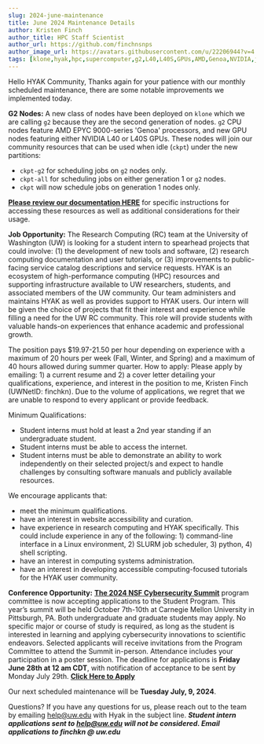 ```yaml
---
slug: 2024-june-maintenance
title: June 2024 Maintenance Details
author: Kristen Finch
author_title: HPC Staff Scientist
author_url: https://github.com/finchnsnps
author_image_url: https://avatars.githubusercontent.com/u/22206944?v=4
tags: [klone,hyak,hpc,supercomputer,g2,L40,L40S,GPUs,AMD,Genoa,NVIDIA,job,internship]
---
```


Hello HYAK Community,
Thanks again for your patience with our monthly scheduled maintenance, there are some notable improvements we implemented today. 

**G2 Nodes:** A new class of nodes have been deployed on `klone` which we are calling `g2` because they are the second generation of nodes. `g2` CPU nodes feature AMD EPYC 9000-series 'Genoa' processors, and new GPU nodes featuring either NVIDIA L40 or L40S GPUs. These nodes will join our community resources that can be used when idle (`ckpt`) under the new partitions: 
* `ckpt-g2` for scheduling jobs on `g2` nodes only.
* `ckpt-all` for scheduling jobs on either generation 1 or `g2` nodes.
* `ckpt` will now schedule jobs on generation 1 nodes only. 

 [**Please review our documentation HERE**](https://hyak.uw.edu/docs/compute/checkpoint#new-g2-nodes) for specific instructions for accessing these resources as well as additional considerations for their usage.

**Job Opportunity:** The Research Computing (RC) team at the University of Washington (UW) is looking for a student intern to spearhead projects that could involve: (1) the development of new tools and software, (2) research computing documentation and user tutorials, or (3) improvements to public-facing service catalog descriptions and service requests. HYAK is an ecosystem of high-performance computing (HPC) resources and supporting infrastructure available to UW researchers, students, and associated members of the UW community. Our team administers and maintains HYAK as well as provides support to HYAK users. Our intern will be given the choice of projects that fit their interest and experience while filling a need for the UW RC community. This role will provide students with valuable hands-on experiences that enhance academic and professional growth. 

The position pays $19.97-21.50 per hour depending on experience with a maximum of 20 hours per week (Fall, Winter, and Spring) and a maximum of 40 hours allowed during summer quarter.
How to apply: Please apply by emailing: 1) a current resume and 2) a cover letter detailing your qualifications, experience, and interest in the position to me, Kristen Finch (UWNetID: finchkn). Due to the volume of applications, we regret that we are unable to respond to every applicant or provide feedback.

Minimum Qualifications:
* Student interns must hold at least a 2nd year standing if an undergraduate student. 
* Student interns must be able to access the internet.
* Student interns must be able to demonstrate an ability to work independently on their selected project/s and expect to handle challenges by consulting software manuals and publicly available resources. 

We encourage applicants that:
* meet the minimum qualifications.
* have an interest in website accessibility and curation.
* have experience in research computing and HYAK specifically. This could include experience in any of the following: 1) command-line interface in a Linux environment, 2) SLURM job scheduler, 3) python, 4) shell scripting. 
* have an interest in computing systems administration. 
* have an interest in developing accessible computing-focused tutorials for the HYAK user community.

**Conference Opportunity:** [**The 2024 NSF Cybersecurity Summit**](https://www.trustedci.org/2024-nsf-cybersecurity-summit) program committee is now accepting applications to the Student Program. This year’s summit will be held October 7th-10th at Carnegie Mellon University in Pittsburgh, PA. Both undergraduate and graduate students may apply. No specific major or course of study is required, as long as the student is interested in learning and applying cybersecurity innovations to scientific endeavors. Selected applicants will receive invitations from the Program Committee to attend the Summit in-person. Attendance includes your participation in a poster session. The deadline for applications is **Friday June 28th at 12 am CDT**, with notification of acceptance to be sent by Monday July 29th. [**Click Here to Apply**](https://docs.google.com/forms/d/e/1FAIpQLScL5fljASO6R6XWlesQrB5Js3TTx0UlAbuDmbDFDGpVnFzyvQ/viewform)

Our next scheduled maintenance will be **Tuesday July, 9, 2024**. 

Questions? If you have any questions for us, please reach out to the team by emailing help@uw.edu with Hyak in the subject line. ***Student intern applications sent to help@uw.edu will not be considered. Email applications to finchkn @ uw.edu***
